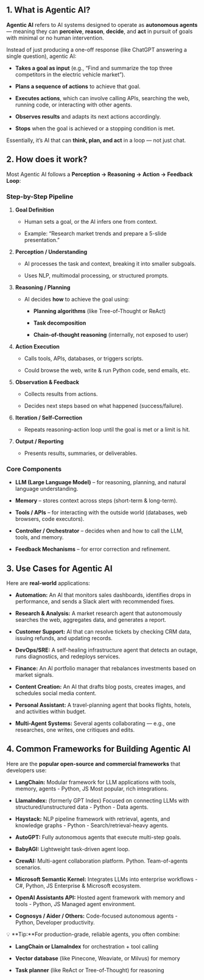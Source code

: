 **1\. What is Agentic AI?**
---------------------------

**Agentic AI** refers to AI systems designed to operate as **autonomous agents** — meaning they can **perceive**, **reason**, **decide**, and **act** in pursuit of goals with minimal or no human intervention.

Instead of just producing a one-off response (like ChatGPT answering a single question), agentic AI:

*   **Takes a goal as input** (e.g., “Find and summarize the top three competitors in the electric vehicle market”).
    
*   **Plans a sequence of actions** to achieve that goal.
    
*   **Executes actions**, which can involve calling APIs, searching the web, running code, or interacting with other agents.
    
*   **Observes results** and adapts its next actions accordingly.
    
*   **Stops** when the goal is achieved or a stopping condition is met.
    

Essentially, it’s AI that can **think, plan, and act** in a loop — not just chat.

**2\. How does it work?**
-------------------------

Most Agentic AI follows a **Perception → Reasoning → Action → Feedback Loop**:

### **Step-by-Step Pipeline**

1.  **Goal Definition**
    
    *   Human sets a goal, or the AI infers one from context.
        
    *   Example: “Research market trends and prepare a 5-slide presentation.”
        
2.  **Perception / Understanding**
    
    *   AI processes the task and context, breaking it into smaller subgoals.
        
    *   Uses NLP, multimodal processing, or structured prompts.
        
3.  **Reasoning / Planning**
    
    *   AI decides **how** to achieve the goal using:
        
        *   **Planning algorithms** (like Tree-of-Thought or ReAct)
            
        *   **Task decomposition**
            
        *   **Chain-of-thought reasoning** (internally, not exposed to user)
            
4.  **Action Execution**
    
    *   Calls tools, APIs, databases, or triggers scripts.
        
    *   Could browse the web, write & run Python code, send emails, etc.
        
5.  **Observation & Feedback**
    
    *   Collects results from actions.
        
    *   Decides next steps based on what happened (success/failure).
        
6.  **Iteration / Self-Correction**
    
    *   Repeats reasoning-action loop until the goal is met or a limit is hit.
        
7.  **Output / Reporting**
    
    *   Presents results, summaries, or deliverables.
        

### **Core Components**

*   **LLM (Large Language Model)** – for reasoning, planning, and natural language understanding.
    
*   **Memory** – stores context across steps (short-term & long-term).
    
*   **Tools / APIs** – for interacting with the outside world (databases, web browsers, code executors).
    
*   **Controller / Orchestrator** – decides when and how to call the LLM, tools, and memory.
    
*   **Feedback Mechanisms** – for error correction and refinement.
    

**3\. Use Cases for Agentic AI**
--------------------------------

Here are **real-world** applications:

* **Automation:** An AI that monitors sales dashboards, identifies drops in performance, and sends a Slack alert with recommended fixes.

* **Research & Analysis:** A market research agent that autonomously searches the web, aggregates data, and generates a report.

* **Customer Support:** AI that can resolve tickets by checking CRM data, issuing refunds, and updating records.

* **DevOps/SRE:** A self-healing infrastructure agent that detects an outage, runs diagnostics, and redeploys services.

* **Finance:** An AI portfolio manager that rebalances investments based on market signals.

* **Content Creation:** An AI that drafts blog posts, creates images, and schedules social media content.

* **Personal Assistant:** A travel-planning agent that books flights, hotels, and activities within budget.

* **Multi-Agent Systems:** Several agents collaborating — e.g., one researches, one writes, one critiques and edits.

**4\. Common Frameworks for Building Agentic AI**
-------------------------------------------------

Here are the **popular open-source and commercial frameworks** that developers use:

* **LangChain:** Modular framework for LLM applications with tools, memory, agents - Python, JS Most popular, rich integrations. 

* **LlamaIndex:** (formerly GPT Index) Focused on connecting LLMs with structured/unstructured data - Python - Data agents.

* **Haystack:** NLP pipeline framework with retrieval, agents, and knowledge graphs - Python - Search/retrieval-heavy agents. 

* **AutoGPT:** Fully autonomous agents that execute multi-step goals. 

* **BabyAGI:** Lightweight task-driven agent loop. 

* **CrewAI:** Multi-agent collaboration platform. Python. Team-of-agents scenarios. 

* **Microsoft Semantic Kernel:** Integrates LLMs into enterprise workflows - C#, Python, JS Enterprise & Microsoft ecosystem.

* **OpenAI Assistants API:** Hosted agent framework with memory and tools - Python, JS Managed agent environment.

* **Cognosys / Aider / Others:** Code-focused autonomous agents - Python, Developer productivity.

💡 **Tip:**For production-grade, reliable agents, you often combine:

*   **LangChain or LlamaIndex** for orchestration + tool calling
    
*   **Vector database** (like Pinecone, Weaviate, or Milvus) for memory
    
*   **Task planner** (like ReAct or Tree-of-Thought) for reasoning
